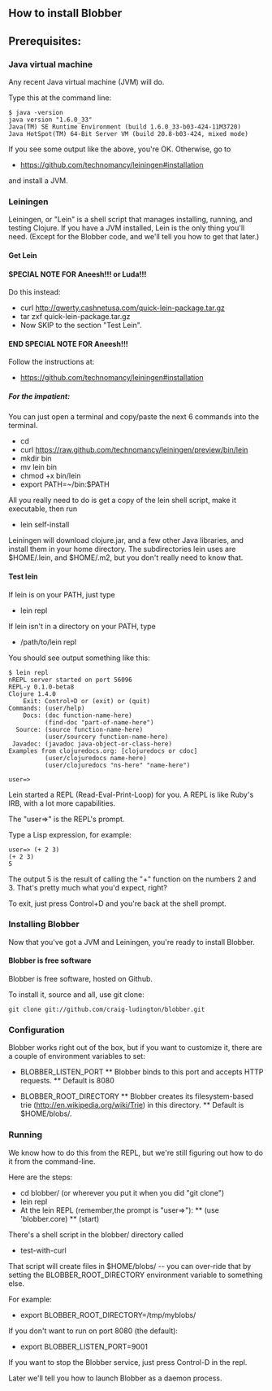
## How to install Blobber

## Prerequisites:

### Java virtual machine

Any recent Java virtual machine (JVM) will do.

Type this at the command line:

    $ java -version
    java version "1.6.0_33"
    Java(TM) SE Runtime Environment (build 1.6.0_33-b03-424-11M3720)
    Java HotSpot(TM) 64-Bit Server VM (build 20.8-b03-424, mixed mode)

If you see some output like the above, you're OK.
Otherwise, go to 

* https://github.com/technomancy/leiningen#installation

and install a JVM.

### Leiningen

Leiningen, or "Lein" is a shell script that manages installing, running, and testing Clojure.
If you have a JVM installed, Lein is the only thing you'll need.
(Except for the Blobber code, and we'll tell you how to get that later.)
 
#### Get Lein

#### SPECIAL NOTE FOR Aneesh!!! or Luda!!!
Do this instead:
* curl http://qwerty.cashnetusa.com/quick-lein-package.tar.gz
* tar zxf quick-lein-package.tar.gz
* Now SKIP to the section "Test Lein".  
#### END SPECIAL NOTE FOR Aneesh!!!

Follow the instructions at:
* https://github.com/technomancy/leiningen#installation

##### For the impatient:
You can just open a terminal and copy/paste the next 6 commands into the terminal.
* cd
* curl https://raw.github.com/technomancy/leiningen/preview/bin/lein
* mkdir bin
* mv lein bin
* chmod +x bin/lein
* export PATH=~/bin:$PATH

All you really need to do is get a copy of the lein shell script, make it executable,
then run

* lein self-install

Leiningen will download clojure.jar, and a few other Java libraries, and install them
in your home directory.  The subdirectories lein uses are $HOME/.lein, and $HOME/.m2,
but you don't really need to know that.

#### Test lein

If lein is on your PATH, just type

* lein repl

If lein isn't in a directory on your PATH, type

* /path/to/lein repl

You should see output something like this:

    $ lein repl
    nREPL server started on port 56096
    REPL-y 0.1.0-beta8
    Clojure 1.4.0
        Exit: Control+D or (exit) or (quit)
    Commands: (user/help)
        Docs: (doc function-name-here)
              (find-doc "part-of-name-here")
      Source: (source function-name-here)
              (user/sourcery function-name-here)
     Javadoc: (javadoc java-object-or-class-here)
    Examples from clojuredocs.org: [clojuredocs or cdoc]
              (user/clojuredocs name-here)
              (user/clojuredocs "ns-here" "name-here")
    
    user=> 

Lein started a REPL (Read-Eval-Print-Loop) for you.  A REPL is like Ruby's IRB, 
with a lot more capabilities.

The "user=>" is the REPL's prompt.

Type a Lisp expression, for example:

    user=> (+ 2 3)
    (+ 2 3)
    5

The output 5 is the result of calling the "+" function on the numbers 2 and 3.
That's pretty much what you'd expect, right?

To exit, just press Control+D and you're back at the shell prompt.


### Installing Blobber

Now that you've got a JVM and Leiningen, you're ready to install Blobber.

#### Blobber is free software

Blobber is free software, hosted on Github.

To install it, source and all, use git clone:

    git clone git://github.com/craig-ludington/blobber.git

### Configuration

Blobber works right out of the box, but if you want to customize it, there are a couple of 
environment variables to set:

* BLOBBER_LISTEN_PORT
** Blobber binds to this port and accepts HTTP requests.
** Default is 8080

* BLOBBER_ROOT_DIRECTORY
** Blobber creates its filesystem-based trie (http://en.wikipedia.org/wiki/Trie) in this directory.
** Default is $HOME/blobs/.

### Running

We know how to do this from the REPL, but we're still figuring out how to do it from the command-line.

Here are the steps:

* cd blobber/ (or wherever you put it when you did "git clone")
* lein repl
* At the lein REPL (remember,the prompt is "user=>"):
** (use 'blobber.core)
** (start)

There's a shell script in the blobber/ directory called 
* test-with-curl

That script will create files in $HOME/blobs/ -- you can over-ride that by 
setting the BLOBBER_ROOT_DIRECTORY environment variable to something else.

For example:

* export BLOBBER_ROOT_DIRECTORY=/tmp/myblobs/

If you don't want to run on port 8080 (the default):

* export BLOBBER_LISTEN_PORT=9001

If you want to stop the Blobber service, just press Control-D in the repl.

Later we'll tell you how to launch Blobber as a daemon process.
